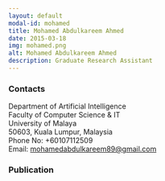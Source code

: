 ```yaml
---
layout: default
modal-id: mohamed
title: Mohamed Abdulkareem Ahmed
date: 2015-03-18
img: mohamed.png
alt: Mohamed Abdulkareem Ahmed
description: Graduate Research Assistant
---
```


### Contacts

Department of Artificial Intelligence  
Faculty of Computer Science & IT  
University of Malaya  
50603, Kuala Lumpur, Malaysia  
Phone No: +60107112509  
Email: mohamedabdulkareem89@gmail.com

### Publication